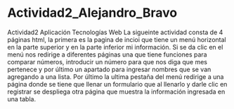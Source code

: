 # Actividad2_Alejandro_Bravo
Actividad2 Aplicación Tecnologías Web
La sigueinte actividad consta de 4 páginas html, la primera es la pagina de incioi que tiene un menú horizontal en la parte superior y en la parte inferior mi información. Si se da clic en el menú nos redirige a diferentes páginas una que tiene funciones para comparar números, introducir un número para que nos diga que mes pertenece y por último un apartado para ingresar nombres que se van agregando a una lista. Por último la ultima pestaña del menú redirige a una página donde se tiene que llenar un formulario que al llenarlo y darle clic en registrar se despliega otra página que muestra la información ingresada en una tabla. 
